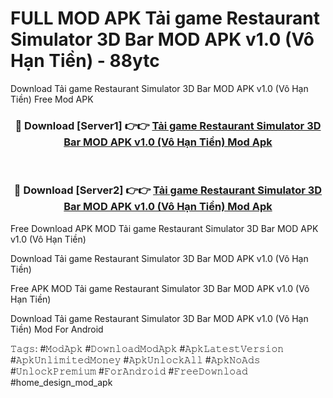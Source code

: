 # FULL MOD APK Tải game Restaurant Simulator 3D Bar MOD APK v1.0 (Vô Hạn Tiền) - 88ytc
Download Tải game Restaurant Simulator 3D Bar MOD APK v1.0 (Vô Hạn Tiền) Free Mod APK

<div align="center">
<h3>🔴 Download [Server1] 👉👉 <a href="https://apk-comot.site?title=Tải_game_Restaurant_Simulator_3D_Bar_MOD_APK_v1.0_(Vô_Hạn_Tiền)">Tải game Restaurant Simulator 3D Bar MOD APK v1.0 (Vô Hạn Tiền) Mod Apk</a></h3><br>

<h3>🔴 Download [Server2] 👉👉 <a href="https://apk-comot.site?title=Tải_game_Restaurant_Simulator_3D_Bar_MOD_APK_v1.0_(Vô_Hạn_Tiền)">Tải game Restaurant Simulator 3D Bar MOD APK v1.0 (Vô Hạn Tiền) Mod Apk</a></h3>
</div>


Free Download APK MOD Tải game Restaurant Simulator 3D Bar MOD APK v1.0 (Vô Hạn Tiền)

Download Tải game Restaurant Simulator 3D Bar MOD APK v1.0 (Vô Hạn Tiền) 

Free APK MOD Tải game Restaurant Simulator 3D Bar MOD APK v1.0 (Vô Hạn Tiền) 

Download Tải game Restaurant Simulator 3D Bar MOD APK v1.0 (Vô Hạn Tiền) Mod For Android

𝚃𝚊𝚐𝚜: #𝙼𝚘𝚍𝙰𝚙𝚔 #𝙳𝚘𝚠𝚗𝚕𝚘𝚊𝚍𝙼𝚘𝚍𝙰𝚙𝚔 #𝙰𝚙𝚔𝙻𝚊𝚝𝚎𝚜𝚝𝚅𝚎𝚛𝚜𝚒𝚘𝚗 #𝙰𝚙𝚔𝚄𝚗𝚕𝚒𝚖𝚒𝚝𝚎𝚍𝙼𝚘𝚗𝚎𝚢 #𝙰𝚙𝚔𝚄𝚗𝚕𝚘𝚌𝚔𝙰𝚕𝚕 #𝙰𝚙𝚔𝙽𝚘𝙰𝚍𝚜 #𝚄𝚗𝚕𝚘𝚌𝚔𝙿𝚛𝚎𝚖𝚒𝚞𝚖 #𝙵𝚘𝚛𝙰𝚗𝚍𝚛𝚘𝚒𝚍 #𝙵𝚛𝚎𝚎𝙳𝚘𝚠𝚗𝚕𝚘𝚊𝚍 #home_design_mod_apk